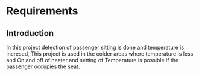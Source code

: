 # Requirements
## Introduction
In this project detection of passenger sitting is done and temperature is incresed, This project is used in the colder areas where temperature is less and On and off of heater and setting of Temperature is possible if the passenger occupies the seat.
